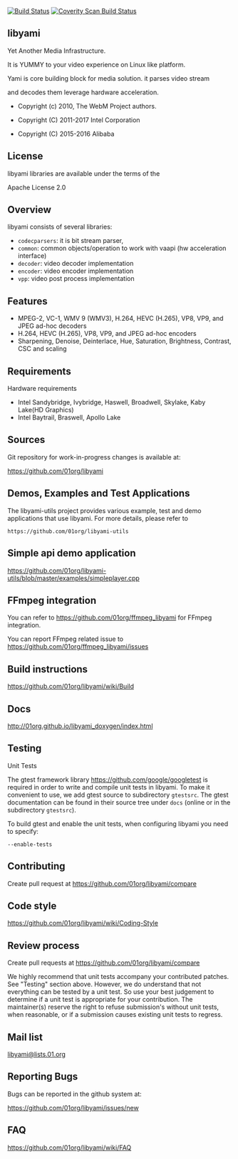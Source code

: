 [![Build Status](https://travis-ci.org/01org/libyami.svg?branch=apache)](https://travis-ci.org/01org/libyami)
[![Coverity Scan Build Status](https://scan.coverity.com/projects/11605/badge.svg)](https://scan.coverity.com/projects/01org-libyami)

libyami
-------
Yet Another Media Infrastructure.

It is YUMMY to your video experience on Linux like platform.


Yami is core building block for media solution. it parses video stream

and decodes them leverage hardware acceleration.


  * Copyright (c) 2010, The WebM Project authors.

  * Copyright (C) 2011-2017 Intel Corporation

  * Copyright (C) 2015-2016 Alibaba


License
-------
libyami libraries are available under the terms of the

Apache License 2.0


Overview
--------
libyami consists of several libraries:

  * `codecparsers`: it is bit stream parser,
  * `common`: common objects/operation to work with vaapi (hw acceleration interface)
  * `decoder`: video decoder implementation
  * `encoder`: video encoder implementation
  * `vpp`: video post process implementation


Features
--------
  * MPEG-2, VC-1, WMV 9 (WMV3), H.264, HEVC (H.265), VP8, VP9, and JPEG ad-hoc decoders
  * H.264, HEVC (H.265), VP8, VP9, and JPEG ad-hoc encoders
  * Sharpening, Denoise, Deinterlace, Hue, Saturation, Brightness, Contrast, CSC and scaling


Requirements
------------
Hardware requirements

  * Intel Sandybridge, Ivybridge, Haswell, Broadwell, Skylake, Kaby Lake(HD Graphics)
  * Intel Baytrail, Braswell, Apollo Lake


Sources
-------
Git repository for work-in-progress changes is available at:

<https://github.com/01org/libyami>


Demos, Examples and Test Applications
---------------------------------------------------
The libyami-utils project provides various example, test and demo
applications that use libyami.  For more details, please refer to

    https://github.com/01org/libyami-utils


Simple api demo application
---------------------------
https://github.com/01org/libyami-utils/blob/master/examples/simpleplayer.cpp


FFmpeg integration
--------------------------
You can refer to https://github.com/01org/ffmpeg_libyami for FFmpeg integration.

You can report FFmpeg related issue to https://github.com/01org/ffmpeg_libyami/issues


Build instructions
------------------
https://github.com/01org/libyami/wiki/Build


Docs
----
http://01org.github.io/libyami_doxygen/index.html


Testing
-------

Unit Tests

  The gtest framework library <https://github.com/google/googletest> is required
  in order to write and compile unit tests in libyami. To make it convenient to 
  use, we add gtest source to subdirectory `gtestsrc`. The gtest documentation 
  can be found in their source tree under `docs` (online or in the subdirectory 
  `gtestsrc`).

  To build gtest and enable the unit tests, when configuring libyami you need to
  specify:

    --enable-tests

Contributing
------------
Create pull request at https://github.com/01org/libyami/compare


Code style
----------
https://github.com/01org/libyami/wiki/Coding-Style


Review process
--------------
  Create pull requests at <https://github.com/01org/libyami/compare>

  We highly recommend that unit tests accompany your contributed patches.  See
  "Testing" section above.  However, we do understand that not everything can
  be tested by a unit test. So use your best judgement to determine if a unit
  test is appropriate for your contribution.  The maintainer(s) reserve the
  right to refuse submission's without unit tests, when reasonable, or if a
  submission causes existing unit tests to regress.


Mail list
---------
libyami@lists.01.org


Reporting Bugs
--------------
Bugs can be reported in the github system at:

  <https://github.com/01org/libyami/issues/new>


FAQ
---
https://github.com/01org/libyami/wiki/FAQ

